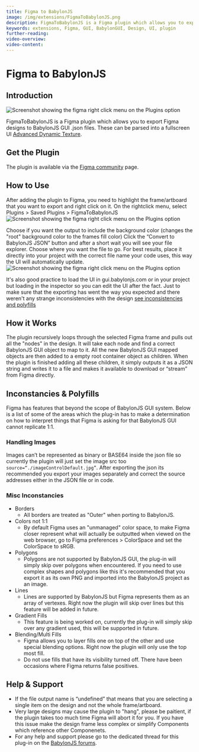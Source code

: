 ```yaml
---
title: Figma to BabylonJS
image: /img/extensions/FigmaToBabylonJS.png
description: FigmaToBabylonJS is a Figma plugin which allows you to export  Figma designs to BabylonJS GUI .json files.
keywords: extensions, Figma, GUI, BabylonGUI, Design, UI, plugin
further-reading:
video-overview:
video-content:
---
```


# Figma to BabylonJS

## Introduction

![Screenshot showing the figma right click menu on the Plugins option](/img/extensions/FigmaToBabylonJS.png)

FigmaToBabylonJS is a Figma plugin which allows you to export Figma designs to BabylonJS GUI .json files. These can be parsed into a fullscreen UI [Advanced Dynamic Texture](/features/featuresDeepDive/gui/gui#advanceddynamictexture).


## Get the Plugin

The plugin is available via the [Figma community](https://www.figma.com/community/plugin/1186201881571137432) page.

## How to Use

After adding the plugin to Figma, you need to highlight the frame/artboard that you want to export and right click on it.
On the rightclick menu, select Plugins > Saved Plugins > FigmaToBabylonJS
![Screenshot showing the figma right click menu on the Plugins option](/img/extensions/FigmaToBabylonJS-Step1.png)

Choose if you want the output to include the background color (changes the "root" background color to the frames fill color)
Click the “Convert to BabylonJS JSON” button and after a short wait you will see your file explorer. Choose where you want the file to go. For best results, place it directly into your project with the correct file name your code uses, this way the UI will automatically update.
![Screenshot showing the figma right click menu on the Plugins option](/img/extensions/FigmaToBabylonJS-Step2.png)

It's also good practice to load the UI in gui.babylonjs.com or in your project but loading in the inspector so you can edit the UI after the fact. Just to make sure that the exporting has went the way you expected and there weren't any strange inconsistencies with the design [see inconsistencies and polyfills](/communityExtensions/figmaToBabylonJS#inconstancies--polyfills)

## How it Works

The plugin recursively loops through the selected Figma frame and pulls out all the "nodes" in the design. It will take each node and find a correct BabylonJS GUI object to map to it.
All the new BabylonJS GUI mapped objects are then added to a empty root container object as children. When the plugin is finished adding all these children, it simply outputs it as a JSON string and writes it to a file and makes it available to download or “stream” from Figma directly.

## Inconstancies & Polyfills

Figma has features that beyond the scope of BabylonJS GUI system. Below is a list of some of the areas which the plug-in has to make a determination on how to interpret things that Figma is asking for that BabylonJS GUI cannot replicate 1:1.

### Handling Images

Images can’t be represented as binary or BASE64 inside the json file so currently the plugin will just set the image src too `source=“./imageControlDefault.jpg”`. After exporting the json its recommended you export your images separately and correct the source addresses either in the JSON file or in code.

### Misc Inconstancies

- Borders
  - All borders are treated as "Outer" when porting to BabylonJS. 
- Colors not 1:1
  - By default Figma uses an "unmanaged" color space, to make Figma closer represent what will actually be outputted when viewed on the web browser, go to Figma preferences > ColorSpace and set the ColorSpace to sRGB.
- Polygons
  - Polygons are not supported by BabylonJS GUI, the plug-in will simply skip over polygons when encountered. If you need to use complex shapes and polygons like this it's recommended that you export it as its own PNG and imported into the BabylonJS project as an image.
- Lines
  - Lines are supported by BabylonJS but Figma represents them as an array of vertexes. Right now the plugin will skip over lines but this feature will be added in future.
- Gradient Fills
  - This feature is being worked on, currently the plug-in will simply skip over any gradient used, this will be supported in future.
- Blending/Multi Fills
  - Figma allows you to layer fills one on top of the other and use special blending options. Right now the plugin will only use the top most fill. 
  - Do not use fills that have its visibility turned off. There have been occasions where Figma returns false positives.

## Help & Support

- If the file output name is “undefined” that means that you are selecting a single item on the design and not the whole frame/artboard.
- Very large designs may cause the plugin to "hang", please be paitient, if the plugin takes too much time Figma will abort it for you. If you have this issue make the design frame less complex or simplify Components which reference other Componenets. 
- For any help and support please go to the dedicated thread for this plug-in on the [BabylonJS forums](https://forum.babylonjs.com/t/figma-to-babyonjs-plugin/37187).
